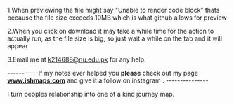 1.When previewing the file might say "Unable to render code block"
thats because the file size exceeds 10MB which is what github allows for preview

2.When you click on download it may take a while time for the action to actually run, as the file size is big, so just wait a while on the tab and it will appear

3.Email me at k214688@nu.edu.pk for any help.

-----------If my notes ever helped you **please** check out my page **www.ishmaps.com** and give it a follow on instagram . ---------------

I turn peoples relationship into one of a kind journey map.

